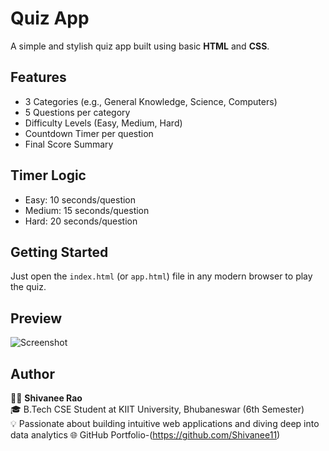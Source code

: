 # Quiz App

A simple and stylish quiz app built using basic **HTML** and **CSS**.

## Features
- 3 Categories (e.g., General Knowledge, Science, Computers)
- 5 Questions per category
- Difficulty Levels (Easy, Medium, Hard)
- Countdown Timer per question
- Final Score Summary

## Timer Logic
- Easy: 10 seconds/question
- Medium: 15 seconds/question
- Hard: 20 seconds/question

## Getting Started
Just open the `index.html` (or `app.html`) file in any modern browser to play the quiz.

## Preview
![Screenshot](screenshot.png) <!-- Optional, if you have a screenshot -->
## Author

👩‍💻 **Shivanee Rao**  
🎓 B.Tech CSE Student at KIIT University, Bhubaneswar (6th Semester)  
💡 Passionate about building intuitive web applications and diving deep into data analytics 
🌐 GitHub Portfolio-(https://github.com/Shivanee11)

